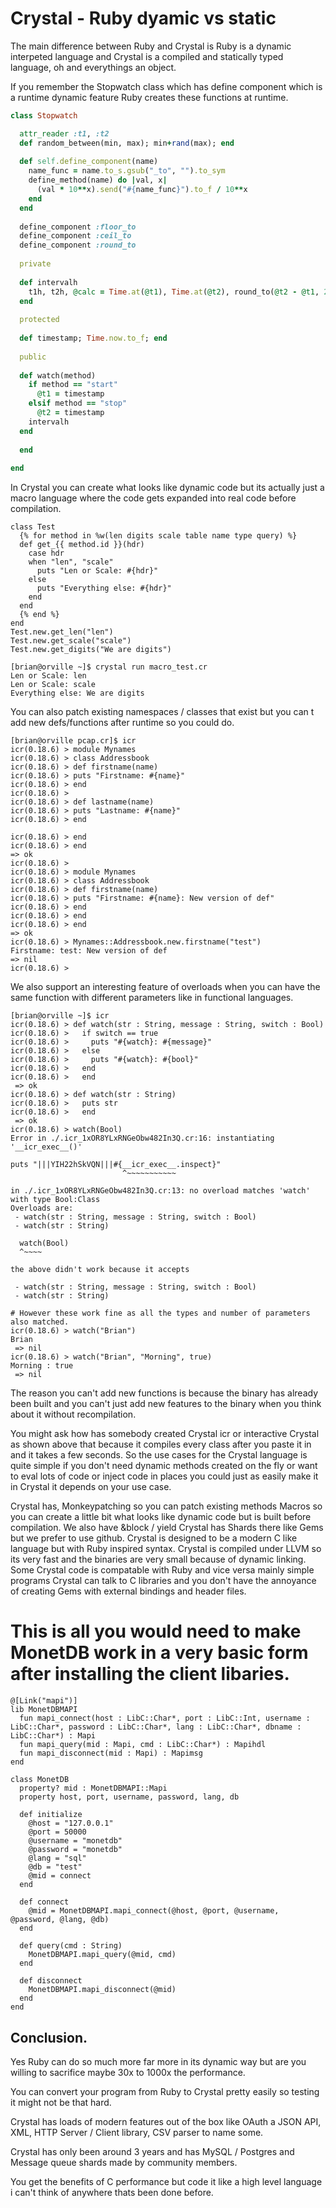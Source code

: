 # Crystal - Ruby dyamic vs static

The main difference between Ruby and Crystal is Ruby is a dynamic interpeted language and
Crystal is a compiled and statically typed language, oh and everythings an object.

If you remember the Stopwatch class which has define component which is a runtime dynamic
feature Ruby creates these functions at runtime.

```ruby
class Stopwatch

  attr_reader :t1, :t2
  def random_between(min, max); min+rand(max); end
  
  def self.define_component(name)
    name_func = name.to_s.gsub("_to", "").to_sym
    define_method(name) do |val, x|
      (val * 10**x).send("#{name_func}").to_f / 10**x
    end
  end
  
  define_component :floor_to
  define_component :ceil_to
  define_component :round_to
  
  private
  
  def intervalh
    t1h, t2h, @calc = Time.at(@t1), Time.at(@t2), round_to(@t2 - @t1, 2)
  end
  
  protected
  
  def timestamp; Time.now.to_f; end
  
  public
  
  def watch(method)
    if method == "start"
      @t1 = timestamp
    elsif method == "stop"
      @t2 = timestamp
    intervalh
  end
  
  end
  
end
```

In Crystal you can create what looks like dynamic code but its actually just a macro language
where the code gets expanded into real code before compilation.

```crystal
class Test
  {% for method in %w(len digits scale table name type query) %}
  def get_{{ method.id }}(hdr)
    case hdr
    when "len", "scale"
      puts "Len or Scale: #{hdr}"
    else
      puts "Everything else: #{hdr}"
    end
  end
  {% end %}
end
Test.new.get_len("len")
Test.new.get_scale("scale")
Test.new.get_digits("We are digits")

[brian@orville ~]$ crystal run macro_test.cr 
Len or Scale: len
Len or Scale: scale
Everything else: We are digits
```

You can also patch existing namespaces / classes that exist but you can t add new defs/functions
after runtime so you could do.

```crystal
[brian@orville pcap.cr]$ icr
icr(0.18.6) > module Mynames
icr(0.18.6) > class Addressbook
icr(0.18.6) > def firstname(name)
icr(0.18.6) > puts "Firstname: #{name}"
icr(0.18.6) > end
icr(0.18.6) >
icr(0.18.6) > def lastname(name)
icr(0.18.6) > puts "Lastname: #{name}"
icr(0.18.6) > end

icr(0.18.6) > end
icr(0.18.6) > end
=> ok
icr(0.18.6) >
icr(0.18.6) > module Mynames
icr(0.18.6) > class Addressbook
icr(0.18.6) > def firstname(name)
icr(0.18.6) > puts "Firstname: #{name}: New version of def"
icr(0.18.6) > end
icr(0.18.6) > end
icr(0.18.6) > end
=> ok
icr(0.18.6) > Mynames::Addressbook.new.firstname("test")
Firstname: test: New version of def
=> nil
icr(0.18.6) >
```

We also support an interesting feature of overloads when you can have the same function with different parameters like in
functional languages.

```crystal
[brian@orville ~]$ icr
icr(0.18.6) > def watch(str : String, message : String, switch : Bool)
icr(0.18.6) >   if switch == true
icr(0.18.6) >     puts "#{watch}: #{message}"
icr(0.18.6) >   else
icr(0.18.6) >     puts "#{watch}: #{bool}"
icr(0.18.6) >   end
icr(0.18.6) >   end
 => ok
icr(0.18.6) > def watch(str : String)
icr(0.18.6) >   puts str
icr(0.18.6) >   end
 => ok
icr(0.18.6) > watch(Bool)
Error in ./.icr_1xOR8YLxRNGeObw482In3Q.cr:16: instantiating '__icr_exec__()'

puts "|||YIH22hSkVQN|||#{__icr_exec__.inspect}"
                         ^~~~~~~~~~~~

in ./.icr_1xOR8YLxRNGeObw482In3Q.cr:13: no overload matches 'watch' with type Bool:Class
Overloads are:
 - watch(str : String, message : String, switch : Bool)
 - watch(str : String)

  watch(Bool)
  ^~~~~

the above didn't work because it accepts

 - watch(str : String, message : String, switch : Bool)
 - watch(str : String)

# However these work fine as all the types and number of parameters also matched.
icr(0.18.6) > watch("Brian")
Brian
 => nil
icr(0.18.6) > watch("Brian", "Morning", true)
Morning : true
 => nil
```

The reason you can't add new functions is because the binary has already been built and you can't just add new features 
to the binary when you think about it without recompilation.

You might ask how has somebody created Crystal icr or interactive Crystal as shown above that
because it compiles every class after you paste it in and it takes a few seconds.
So the use cases for the Crystal language is quite simple if you don't need dynamic methods
created on the fly or want to eval lots of code or inject code in places you could just as easily
make it in Crystal it depends on your use case.

Crystal has,
Monkeypatching so you can patch existing methods
Macros so you can create a little bit what looks like dynamic code but is built before compilation.
We also have &block / yield
Crystal has Shards there like Gems but we prefer to use github.
Crystal is designed to be a modern C like language but with Ruby inspired syntax.
Crystal is compiled under LLVM so its very fast and the binaries are very small because of dynamic linking.
Some Crystal code is compatable with Ruby and vice versa mainly simple programs
Crystal can talk to C libraries and you don't have the annoyance of creating Gems with external bindings and header files.

# This is all you would need to make MonetDB work in a very basic form after installing the client libaries.

```crystal
@[Link("mapi")]
lib MonetDBMAPI
  fun mapi_connect(host : LibC::Char*, port : LibC::Int, username : LibC::Char*, password : LibC::Char*, lang : LibC::Char*, dbname : LibC::Char*) : Mapi
  fun mapi_query(mid : Mapi, cmd : LibC::Char*) : Mapihdl
  fun mapi_disconnect(mid : Mapi) : Mapimsg
end

class MonetDB
  property? mid : MonetDBMAPI::Mapi
  property host, port, username, password, lang, db

  def initialize
    @host = "127.0.0.1"
    @port = 50000
    @username = "monetdb"
    @password = "monetdb"
    @lang = "sql"
    @db = "test"
    @mid = connect
  end
  
  def connect
    @mid = MonetDBMAPI.mapi_connect(@host, @port, @username, @password, @lang, @db)
  end
  
  def query(cmd : String)
    MonetDBMAPI.mapi_query(@mid, cmd)
  end
  
  def disconnect
    MonetDBMAPI.mapi_disconnect(@mid)
  end
end
```

## Conclusion.

Yes Ruby can do so much more far more in its dynamic way but are you willing to sacrifice maybe 30x to 1000x the performance.

You can convert your program from Ruby to Crystal pretty easily so testing it might not be that hard.

Crystal has loads of modern features out of the box like OAuth a JSON API, XML, HTTP Server / Client library, CSV parser to name some.

Crystal has only been around 3 years and has MySQL / Postgres and Message queue shards made by community members.

You get the benefits of C performance but code it like a high level language i can't think of anywhere thats been done before.

